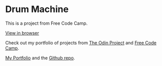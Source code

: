 # Drum Machine

This is a project from Free Code Camp.

[View in browser](https://rawgit.com/jlo4/drum-machine/master/index.html)

Check out my portfolio of projects from [The Odin Project](https://www.theodinproject.com/) and [Free Code Camp](https://www.freecodecamp.org/).

[My Portfolio](https://jlo4.github.io) and the [Github repo](https://github.com/jlo4/jlo4.github.io).
